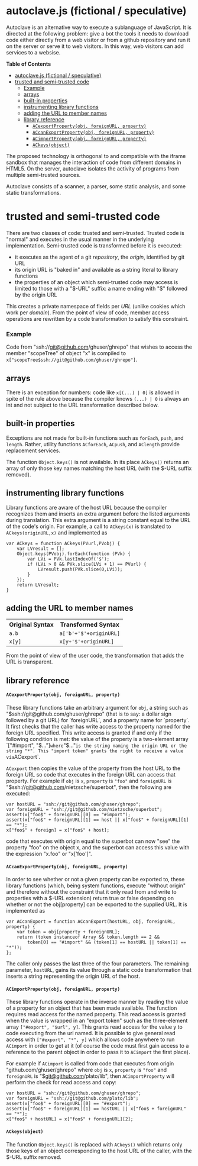 # autoclave.js (fictional / speculative)

Autoclave is an alternative way to execute a sublanguage of JavaScript. It is
directed at the following problem: give a bot the tools it needs to download code
either directly from a web visitor or from a github repository and run it on the
server or serve it to web visitors. In this way, web visitors can add services to
a websise.

**Table of Contents**

- [autoclave.js (fictional / speculative)](#autoclavejs-fictional--speculative)
- [trusted and semi-trusted code](#trusted-and-semi-trusted-code)
    - [Example](#example)
  - [arrays](#arrays)
  - [built-in properties](#built-in-properties)
  - [instrumenting library functions](#instrumenting-library-functions)
  - [adding the URL to member names](#adding-the-url-to-member-names)
  - [library reference](#library-reference)
      - [`ACexportProperty(obj, foreignURL, property)`](#acexportpropertyobj-foreignurl-property)
      - [`ACcanExportProperty(obj, foreignURL, property)`](#accanexportpropertyobj-foreignurl-property)
      - [`ACimportProperty(obj, foreignURL, property)`](#acimportpropertyobj-foreignurl-property)
      - [`ACkeys(object)`](#ackeysobject)


The proposed technology is orthogonal to and compatible with the iframe sandbox
that manages the interaction of code from different domains in HTML5. On the
server, autoclave isolates the activity of programs from multiple semi-trusted
sources.

Autoclave consists of a scanner, a parser, some static analysis, and some static
transformations.

# trusted and semi-trusted code

There are two classes of code: trusted and semi-trusted. Trusted code is "normal"
and executes in the usual manner in the underlying implementation. Semi-trusted
code is transformed before it is executed:
 - it executes as the agent of a git *repository*, the *origin*, identified by git
   URL
 - its origin URL is "baked in" and available as a string literal to library
   functions
 - the properties of an object which semi-trusted code may access is limited to
   those with a "$-URL" suffix: a name ending with "$" followed by the origin URL

This creates a private namespace of fields per *URL* (unlike cookies which work
per *domain*). From the point of view of code, member access operations are
rewritten by a code transformation to satisfy this constraint.

### Example

Code from "ssh://git@github.com/ghuser/ghrepo" that wishes to access the member
"scopeTree" of object "x" is compiled to
`x["scopeTree$ssh://git@github.com/ghuser/ghrepo"]`.

## arrays

There is an exception for numbers: code like `x[(...) | 0]` is allowed in spite of
the rule above because the compiler knows `(...) | 0` is always an int and not
subject to the URL transformation described below.

## built-in properties

Exceptions are not made for built-in functions such as `forEach`, `push`, and
`length`. Rather, utility functions `ACforEach`, `ACpush`, and `AClength` provide
replacement services.

The function `Object.keys()` is not available. In its place `ACkeys()` returns an
array of only those key names matching the host URL (with the $-URL suffix
removed).

## instrumenting library functions

Library functions are aware of the host URL because the compiler recognizes them
and inserts an extra argument before the listed arguments during translation. This
extra argument is a string constant equal to the URL of the code's origin. For
example, a call to `ACkeys(x)` is translated to `ACkeys(originURL,x)` and
implemented as

    var ACkeys = function ACkeys(PVurl,PVobj) {
        var LVresult = [];
        Object.keys(PVobj).forEach(function (PVk) {
            var LVi = PVk.lastIndexOf('$');
            if (LVi > 0 && PVk.slice(LVi + 1) == PVurl) {
                LVresult.push(PVk.slice(0,LVi));
            }
        });
        return LVresult;
    }

## adding the URL to member names

<table>
    <tr>
        <th>Original Syntax</th><th>Transformed Syntax</th>
    </tr>
    <tr>
        <td><code>a.b</code></td><td><code>a['b'+'$'+originURL]</code></td>
    </tr>
    <tr>
        <td><code>x[y]</code></td><td><code>x[y+'$'+originURL]</code></td>
    </tr>
</table>

From the point of view of the user code, the transformation that adds the URL is
transparent.

## library reference

#### `ACexportProperty(obj, foreignURL, property)`

These library functions take an arbitrary argument for `obj`, a string such as
"$ssh://git@github.com/ghuser/ghrepo" (that is to say: a dollar sign followed by a
git URL) for `foreignURL`, and a property name for `property`. It first checks
that the caller has write access to the property named for the foreign URL
specified. This write access is granted if and only if the following condition is
met: the value of the property is a two-element array `["#import", "$..."]` where
`"$..."` is the string naming the origin URL or the string "*". This "import
token" grants the right to receive a value via `ACexport`.

`ACexport` then copies the value of the property from the host URL to the foreign
URL so code that executes in the foreign URL can access that property. For example
if `obj` is `x`, `property` is `"foo"` and `foreignURL` is
"$ssh://git@github.com/nietzsche/superbot", then the following are executed:

    var hostURL = "ssh://git@github.com/ghuser/ghrepo";
    var foreignURL = "ssh://git@github.com/nietzsche/superbot";
    assert(x["foo$" + foreignURL][0] == "#import");
    assert(x["foo$" + foreignURL][1] == host || x["foo$" + foreignURL][1] == "*");
    x["foo$" + foreign] = x["foo$" + host];

code that executes with origin equal to the superbot can now "see" the property
"foo" on the object x, and the superbot can access this value with the expression
"x.foo" or "x['foo']".

#### `ACcanExportProperty(obj, foreignURL, property)`

In order to see whether or not a given property can be exported to, these library
functions (which, being system functions, execute "without origin" and therefore
without the constraint that it only read from and write to properties with a
$-URL extension) return true or false depending on whether or not the
obj[property] can be exported to the supplied URL. It is implemented as

    var ACcanExport = function ACcanExport(hostURL, obj, foreignURL, property) {
        var token = obj[property + foreignURL];
        return (token instanceof Array && token.length == 2 &&
            token[0] == "#import" && (token[1] == hostURL || token[1] == "*"));
    };

The caller only passes the last three of the four parameters. The remaining
parameter, `hostURL`, gains its value through a static code transformation that
inserts a string representing the origin URL of the host.

#### `ACimportProperty(obj, foreignURL, property)`

These library functions operate in the inverse manner by reading the value of a
property for an object that has been made available. The function requires read
access for the named property. This read access is granted when the value is
wrapped in an "export token" such as the three-element array `["#export",
"$url", y]`. This grants read access for the value y to code executing from the
url named. It is possible to give general read access with `["#export", "*",
y]` which allows code anywhere to run `ACimport` in order to get at it (of course
the code must first gain access to a reference to the parent object in order to
pass it to `ACimport` the first place).

For example if `ACimport` is called from code that executes from origin
"github.com/ghuser/ghrepo" where `obj` is `x`, `property` is `"foo"`
and `foreignURL` is "$git@github.com/plato/lib", then `ACimportProperty` will
perform the check for read access and copy:

    var hostURL = "ssh://git@github.com/ghuser/ghrepo";
    var foreignURL = "ssh://git@github.com/plato/lib";
    assert(x["foo$" + foreignURL][0] == "#export");
    assert(x["foo$" + foreignURL][1] == hostURL || x["foo$ + foreignURL" == "*");
    x["foo$" + hostURL] = x["foo$" + foreignURL][2];

#### `ACkeys(object)`
The function `Object.keys()` is replaced with `ACkeys()` which returns only
those keys of an object corresponding to the host URL of the caller, with the
$-URL suffix removed.
